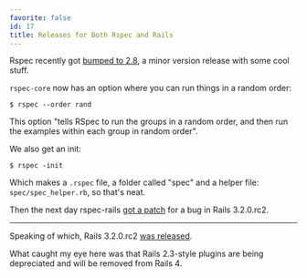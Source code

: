 ```yaml
---
favorite: false
id: 17
title: Releases for Both Rspec and Rails
---
```


Rspec recently got [bumped to 2.8](/rotten.html#9), a minor version release with some
cool stuff.

`rspec-core` now has an option where you can run things in a random order:

```
$ rspec --order rand
```

This option "tells RSpec to run the groups in a random order, and then run the
examples within each group in random order".

We also get an init:

```
$ rspec -init
```

Which makes a `.rspec` file, a folder called "spec" and a helper file:
`spec/spec_helper.rb`, so that's neat.

Then the next day rspec-rails [got a patch](/rotten.html#10) for a bug in Rails
3.2.0.rc2.

---

Speaking of which, Rails 3.2.0.rc2 [was released][rails].

What caught my eye here was that Rails 2.3-style plugins are being depreciated
and will be removed from Rails 4.

[rails]: http://weblog.rubyonrails.org/2012/1/4/rails-3-2-0-rc2-has-been-released

